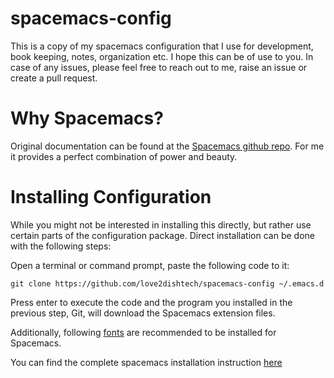 # spacemacs-config
This is a copy of my spacemacs configuration that I use for development, book keeping, notes, organization etc. I hope this can be of use to you. In case of any issues, please feel free to reach out to me, raise an issue or create a pull request.

# Why Spacemacs?
Original documentation can be found at the [Spacemacs github repo](https://github.com/syl20bnr/spacemacs). For me it provides a perfect combination of power and beauty.

# Installing Configuration
While you might not be interested in installing this directly, but rather use certain parts of the configuration package. Direct installation can be done with the following steps:

Open a terminal or command prompt, paste the following code to it:

`git clone https://github.com/love2dishtech/spacemacs-config ~/.emacs.d`

Press enter to execute the code and the program you installed in the previous step, Git, will download the Spacemacs extension files.

Additionally, following [fonts](https://github.com/adobe-fonts/source-code-pro#font-installation-instructions) are recommended to be installed for Spacemacs.

You can find the complete spacemacs installation instruction [here](https://github.com/syl20bnr/spacemacs/blob/master/doc/BEGINNERS_TUTORIAL.org)
